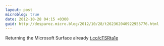 ```yaml
---
layout: post
microblog: true
date: 2012-10-28 04:15 +0300
guid: http://desparoz.micro.blog/2012/10/28/t262362040922955776.html
---
```

Returning the Microsoft Surface already [t.co/cTSRta1e](http://t.co/cTSRta1e)
